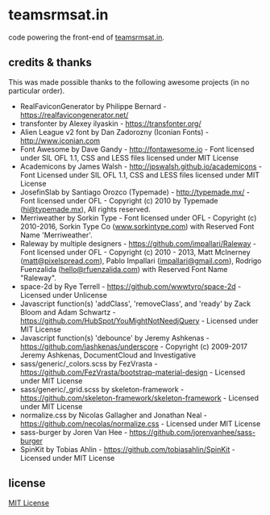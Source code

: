 teamsrmsat.in
=============

code powering the front-end of [teamsrmsat.in](http://teamsrmsat.in).

credits & thanks
----------------

This was made possible thanks to the following awesome projects (in no
particular order).

 - RealFaviconGenerator by Philippe Bernard - https://realfavicongenerator.net/
 - transfonter by Alexey ilyaskin - https://transfonter.org/
 - Alien League v2 font by Dan Zadorozny (Iconian Fonts) - http://www.iconian.com
 - Font Awesome by Dave Gandy - http://fontawesome.io - Font licensed under SIL OFL 1.1, CSS and LESS files licensed under MIT License
 - Academicons by James Walsh - http://jpswalsh.github.io/academicons - Font Licensed under SIL OFL 1.1, CSS and LESS files licensed under MIT License
 - JosefinSlab by Santiago Orozco (Typemade) - http://typemade.mx/ - Font licensed under OFL - Copyright (c) 2010 by Typemade (hi@typemade.mx), All rights reserved.
 - Merriweather by Sorkin Type - Font licensed under OFL - Copyright (c) 2010-2016, Sorkin Type Co (www.sorkintype.com) with Reserved Font Name 'Merriweather'.
 - Raleway by multiple designers - https://github.com/impallari/Raleway - Font licensed under OFL - Copyright (c) 2010 - 2013, Matt McInerney (matt@pixelspread.com), Pablo Impallari (impallari@gmail.com), Rodrigo Fuenzalida (hello@rfuenzalida.com) with Reserved Font Name "Raleway".
 - space-2d by Rye Terrell - https://github.com/wwwtyro/space-2d - Licensed under Unlicense
 - Javascript function(s) 'addClass', 'removeClass', and 'ready' by Zack Bloom and Adam Schwartz - https://github.com/HubSpot/YouMightNotNeedjQuery - Licensed under MIT License
 - Javascript function(s) 'debounce' by Jeremy Ashkenas - https://github.com/jashkenas/underscore - Copyright (c) 2009-2017 Jeremy Ashkenas, DocumentCloud and Investigative
 - sass/generic/_colors.scss by FezVrasta - https://github.com/FezVrasta/bootstrap-material-design - Licensed under MIT License
 - sass/generic/_grid.scss by skeleton-framework - https://github.com/skeleton-framework/skeleton-framework - Licensed under MIT License
 - normalize.css by Nicolas Gallagher and Jonathan Neal - https://github.com/necolas/normalize.css - Licensed under MIT License
 - sass-burger by Joren Van Hee - https://github.com/jorenvanhee/sass-burger
 - SpinKit by Tobias Ahlin - https://github.com/tobiasahlin/SpinKit - Licensed under MIT License

license
-------

[MIT License](/LICENSE)
